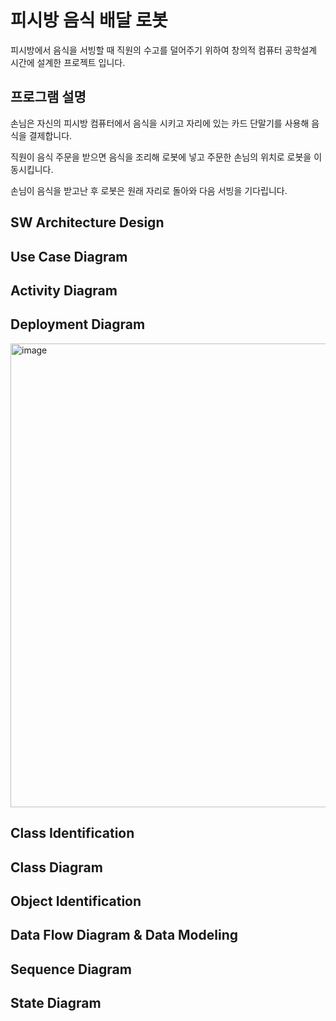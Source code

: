 # 피시방 음식 배달 로봇

피시방에서 음식을 서빙할 때 직원의 수고를 덜어주기 위하여 창의적 컴퓨터 공학설계 시간에 설계한 프로젝트 입니다.

## 프로그램 설명

손님은 자신의 피시방 컴퓨터에서 음식을 시키고 자리에 있는 카드 단말기를 사용해 음식을 결제합니다.

직원이 음식 주문을 받으면 음식을 조리해 로봇에 넣고 주문한 손님의 위치로 로봇을 이동시킵니다.

손님이 음식을 받고난 후 로봇은 원래 자리로 돌아와 다음 서빙을 기다립니다.



## SW Architecture Design

## Use Case Diagram

## Activity Diagram

## Deployment Diagram

<img width="742" alt="image" src="https://user-images.githubusercontent.com/73932179/207934830-4473b29e-5b19-46c2-80b2-85a18dd281e8.png">

## Class Identification

## Class Diagram

## Object Identification

## Data Flow Diagram & Data Modeling

## Sequence Diagram

## State Diagram

